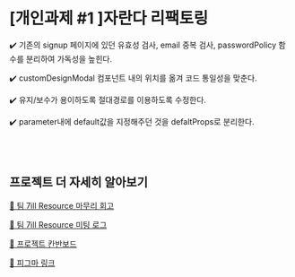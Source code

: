 # [개인과제 #1 ]자란다 리팩토링

✔️ 기존의 signup 페이지에 있던 유효성 검사, email 중복 검사, passwordPolicy 함수를 분리하여 가독성을 높힌다.

✔️ customDesignModal 컴포넌트 내의 위치를 옮겨 코드 통일성을 맞춘다.

✔️ 유지/보수가 용이하도록 절대경로를 이용하도록 수정한다.

✔️ parameter내에 default값을 지정해주던 것을 defaltProps로 분리한다.


</br>
</br>

## 프로젝트 더 자세히 알아보기
[🔗 팀 7ill Resource 마무리 회고](https://bohyunkang.notion.site/8-6-Project-94fb2d99a1c346ecbf0b1ac3cb01414f)

[🔗 팀 7ill Resource 미팅 로그](https://bohyunkang.notion.site/7ill-Resource-2f8ec63f3a9048418eaa18269cc9bfb8)

[🔗 프로젝트 칸반보드](https://github.com/SeongsangCHO/wanted-preonboarding-subject-3/projects/1)

[🔗 피그마 링크](https://www.figma.com/file/BV3d2knhk0j275H0kLQnRs/%EC%9E%90%EB%9E%80%EB%8B%A4-%ED%94%84%EB%A1%9C%ED%86%A0%ED%83%80%EC%9E%85-UI-%EB%94%94%EC%9E%90%EC%9D%B8?node-id=0%3A1)
